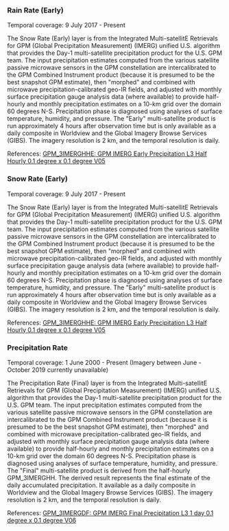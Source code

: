 ### Rain Rate (Early)
Temporal coverage: 9 July 2017 - Present

The Snow Rate (Early) layer is from the Integrated Multi-satellitE Retrievals for GPM (Global Precipitation Measurement) (IMERG) unified U.S. algorithm that provides the Day-1 multi-satellite precipitation product for the U.S. GPM team. The input precipitation estimates computed from the various satellite passive microwave sensors in the GPM constellation are intercalibrated to the GPM Combined Instrument product (because it is presumed to be the best snapshot GPM estimate), then "morphed" and combined with microwave precipitation-calibrated geo-IR fields, and adjusted with monthly surface precipitation gauge analysis data (where available) to provide half-hourly and monthly precipitation estimates on a 10-km grid over the domain 60 degrees N-S. Precipitation phase is diagnosed using analyses of surface temperature, humidity, and pressure. The "Early" multi-satellite product is run approximately 4 hours after observation time but is only available as a daily composite in Worldview and the Global Imagery Browse Services (GIBS). The imagery resolution is 2 km, and the temporal resolution is daily.

References: [GPM_3IMERGHHE: GPM IMERG Early Precipitation L3 Half Hourly 0.1 degree x 0.1 degree V05](https://disc.gsfc.nasa.gov/datasets/GPM_3IMERGHHE_05/summary)

### Snow Rate (Early)
Temporal coverage: 9 July 2017 - Present

The Snow Rate (Early) layer is from the Integrated Multi-satellitE Retrievals for GPM (Global Precipitation Measurement) (IMERG) unified U.S. algorithm that provides the Day-1 multi-satellite precipitation product for the U.S. GPM team. The input precipitation estimates computed from the various satellite passive microwave sensors in the GPM constellation are intercalibrated to the GPM Combined Instrument product (because it is presumed to be the best snapshot GPM estimate), then "morphed" and combined with microwave precipitation-calibrated geo-IR fields, and adjusted with monthly surface precipitation gauge analysis data (where available) to provide half-hourly and monthly precipitation estimates on a 10-km grid over the domain 60 degrees N-S. Precipitation phase is diagnosed using analyses of surface temperature, humidity, and pressure. The "Early" multi-satellite product is run approximately 4 hours after observation time but is only available as a daily composite in Worldview and the Global Imagery Browse Services (GIBS). The imagery resolution is 2 km, and the temporal resolution is daily.

References: [GPM_3IMERGHHE: GPM IMERG Early Precipitation L3 Half Hourly 0.1 degree x 0.1 degree V05](https://disc.gsfc.nasa.gov/datasets/GPM_3IMERGHHE_05/summary)

### Precipitation Rate
Temporal coverage: 1 June 2000 - Present (Imagery between June - October 2019 currently unavailable)

The Precipitation Rate (Final) layer is from the Integrated Multi-satellitE Retrievals for GPM (Global Precipitation Measurement) (IMERG) unified U.S. algorithm that provides the Day-1 multi-satellite precipitation product for the U.S. GPM team. The input precipitation estimates computed from the various satellite passive microwave sensors in the GPM constellation are intercalibrated to the GPM Combined Instrument product (because it is presumed to be the best snapshot GPM estimate), then "morphed" and combined with microwave precipitation-calibrated geo-IR fields, and adjusted with monthly surface precipitation gauge analysis data (where available) to provide half-hourly and monthly precipitation estimates on a 10-km grid over the domain 60 degrees N-S. Precipitation phase is diagnosed using analyses of surface temperature, humidity, and pressure. The "Final" multi-satellite product is derived from the half-hourly GPM_3IMERGHH. The derived result represents the final estimate of the daily accumulated precipitation. It available as a daily composite in Worldview and the Global Imagery Browse Services (GIBS). The imagery resolution is 2 km, and the temporal resolution is daily.

References: [GPM_3IMERGDF: GPM IMERG Final Precipitation L3 1 day 0.1 degree x 0.1 degree V06](https://disc.gsfc.nasa.gov/datasets/GPM_3IMERGDF_06/summary)
